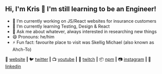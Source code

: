 ## Hi, I'm Kris 👋 I'm still learning to be an Engineer!

- 🔭 I’m currently working on JS/React websites for insurance customers
- 🌱 I’m currently learning Testing, Design & React
- 💬 Ask me about whatever, always interested in researching new things
- 😄 Pronouns: he/him
- ⚡ Fun fact: favourite place to visit was Skellig Michael (also known as Ahch-To)


🏡 [website][website] **|** 
🐦 [twitter][twitter] **|** 
📺 [youtube][youtube] **|** 
🎥 [twitch][twitch] **|** 
📦 [npm][npm] **|** 
📷 [instagram][instagram] **|** 
👔 [linkedin][linkedin]

[website]: https://krismac.com
[twitter]: https://twitter.com/imkrismac
[youtube]: https://www.youtube.com/c/KrisMcElhinney 
[twitch]: https://www.twitch.tv/imkrismac
[instagram]: https://instagram.com/imkrismac
[linkedin]: https://www.linkedin.com/in/krismac/
[npm]: https://www.npmjs.com/~krismac

